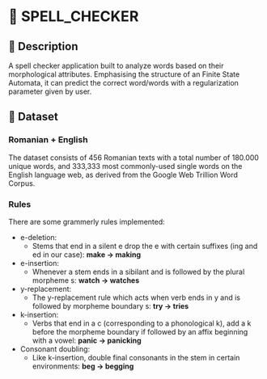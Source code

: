 # :calendar: SPELL_CHECKER

## :memo: Description
A spell checker application built to analyze words based on their morphological attributes. Emphasising the structure of an Finite State Automata, it can predict the correct word/words with a regularization parameter given by user.

## :robot: Dataset
### Romanian + English
The dataset consists of 456 Romanian texts with a total number of 180.000 unique words, and 333,333 most commonly-used single words on the English language web, as derived from the Google Web Trillion Word Corpus.

### Rules
There are some grammerly rules implemented:
- e-deletion:
   * Stems that end in a silent e drop the e with certain suffixes (ing and ed in our case): <b>make → making</b>
- e-insertion:
  * Whenever a stem ends in a sibilant and is followed by the plural morpheme s: <b>watch → watches</b>
- y-replacement:
  * The y-replacement rule which acts when verb ends in y and is followed by morpheme boundary s: <b>try → tries</b>
- k-insertion:
  * Verbs that end in a c (corresponding to a phonological k), add a k before the morpheme boundary if followed by an affix beginning with a vowel: <b>panic → panicking</b>
- Consonant doubling:
  * Like k-insertion, double final consonants in the stem in certain environments: <b>beg → begging</b>



